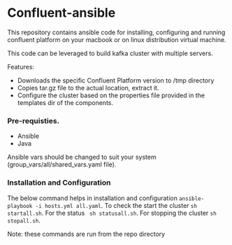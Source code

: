 # Confluent-ansible
This repository contains ansible code for installing, configuring and running confluent platform on your macbook or on linux distribution virtual machine.

This code can be leveraged to build kafka cluster with multiple servers.

Features:
- Downloads the specific Confluent Platform version to /tmp directory
- Copies tar.gz file to the actual location, extract it.
- Configure the cluster based on the properties file provided in the templates dir of the components.

### Pre-requisties.
- Ansible
- Java

Ansible vars should be changed to suit your system (group_vars/all/shared_vars.yaml file).
### Installation and Configuration
The below command helps in installation and configuration ``` ansible-playbook -i hosts.yml all.yaml ```.
To check the start the cluster ``` sh startall.sh ```.
For the status ``` sh statusall.sh```.
For stopping the cluster ``` sh stopall.sh ```.

Note: these commands are run from the repo directory
